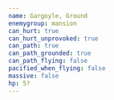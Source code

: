```yaml
---
name: Gargoyle, Ground
enemygroup: mansion
can_hurt: true
can_hurt_unprovoked: true
can_path: true
can_path_grounded: true
can_path_flying: false
pacified_when_flying: false
massive: false
hp: 5?
---
```


